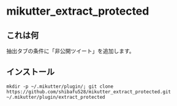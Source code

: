 mikutter_extract_protected
====

## これは何
抽出タブの条件に「非公開ツイート」を追加します。

## インストール
```
mkdir -p ~/.mikutter/plugin/; git clone https://github.com/shibafu528/mikutter_extract_protected.git ~/.mikutter/plugin/extract_protected
```
